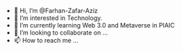 - 👋 Hi, I’m @Farhan-Zafar-Aziz
- 👀 I’m interested in Technology.
- 🌱 I’m currently learning Web 3.0 and Metaverse in PIAIC
- 💞️ I’m looking to collaborate on ...
- 📫 How to reach me ...

<!---
Farhan-Zafar-Aziz/Farhan-Zafar-Aziz is a ✨ special ✨ repository because its `README.md` (this file) appears on your GitHub profile.
You can click the Preview link to take a look at your changes.
--->
